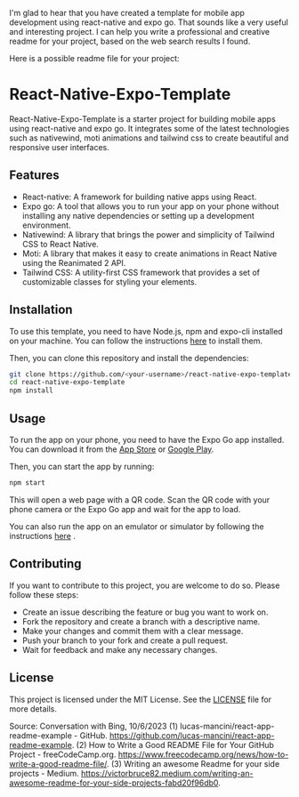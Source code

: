 I'm glad to hear that you have created a template for mobile app development using react-native and expo go. That sounds like a very useful and interesting project. I can help you write a professional and creative readme for your project, based on the web search results I found.

Here is a possible readme file for your project:

# React-Native-Expo-Template

React-Native-Expo-Template is a starter project for building mobile apps using react-native and expo go. It integrates some of the latest technologies such as nativewind, moti animations and tailwind css to create beautiful and responsive user interfaces.

## Features

- React-native: A framework for building native apps using React.
- Expo go: A tool that allows you to run your app on your phone without installing any native dependencies or setting up a development environment.
- Nativewind: A library that brings the power and simplicity of Tailwind CSS to React Native.
- Moti: A library that makes it easy to create animations in React Native using the Reanimated 2 API.
- Tailwind CSS: A utility-first CSS framework that provides a set of customizable classes for styling your elements.

## Installation

To use this template, you need to have Node.js, npm and expo-cli installed on your machine. You can follow the instructions [here](^1^) to install them.

Then, you can clone this repository and install the dependencies:

```bash
git clone https://github.com/<your-username>/react-native-expo-template.git
cd react-native-expo-template
npm install
```

## Usage

To run the app on your phone, you need to have the Expo Go app installed. You can download it from the [App Store](^2^) or [Google Play](^3^).

Then, you can start the app by running:

```bash
npm start
```

This will open a web page with a QR code. Scan the QR code with your phone camera or the Expo Go app and wait for the app to load.

You can also run the app on an emulator or simulator by following the instructions [here](https://docs.expo.dev/workflow/android-studio-emulator/) .

## Contributing

If you want to contribute to this project, you are welcome to do so. Please follow these steps:

- Create an issue describing the feature or bug you want to work on.
- Fork the repository and create a branch with a descriptive name.
- Make your changes and commit them with a clear message.
- Push your branch to your fork and create a pull request.
- Wait for feedback and make any necessary changes.

## License

This project is licensed under the MIT License. See the [LICENSE](https://github.com/void-main1812/Expo-Template/blob/master/LICENSE) file for more details.

Source: Conversation with Bing, 10/6/2023
(1) lucas-mancini/react-app-readme-example - GitHub. https://github.com/lucas-mancini/react-app-readme-example.
(2) How to Write a Good README File for Your GitHub Project - freeCodeCamp.org. https://www.freecodecamp.org/news/how-to-write-a-good-readme-file/.
(3) Writing an awesome Readme for your side projects - Medium. https://victorbruce82.medium.com/writing-an-awesome-readme-for-your-side-projects-fabd20f96db0.
